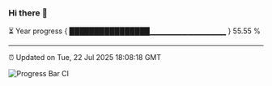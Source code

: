 ### Hi there 👋

⏳ Year progress { ████████████████▁▁▁▁▁▁▁▁▁▁▁▁▁▁ } 55.55 %

---

⏰ Updated on Tue, 22 Jul 2025 18:08:18 GMT

![Progress Bar CI](https://github.com/liununu/liununu/workflows/Progress%20Bar%20CI/badge.svg)
